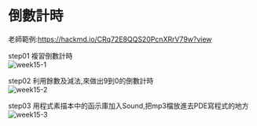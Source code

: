 # 倒數計時
老師範例:https://hackmd.io/CRq72E8QQS20PcnXRrV79w?view

step01 複習倒數計時  
![week15-1](https://user-images.githubusercontent.com/79676872/120735483-4490dd00-c51d-11eb-8267-a326cf2dd35b.png)

step02 利用餘數及減法,來做出9到0的倒數計時  
![week15-2](https://user-images.githubusercontent.com/79676872/120735510-507c9f00-c51d-11eb-8b95-d99cc13ebfea.png)

step03 用程式素描本中的函示庫加入Sound,把mp3檔放進去PDE寫程式的地方  
![week15-3](https://user-images.githubusercontent.com/79676872/120735584-730eb800-c51d-11eb-855a-e3ab0205de82.png)
